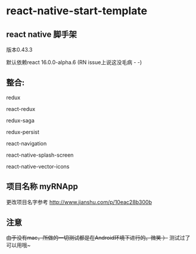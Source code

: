 # react-native-start-template

## react native 脚手架

版本0.43.3

默认依赖react 16.0.0-alpha.6 (RN issue上说这没毛病 - -)


## 整合:

  redux

  react-redux

  redux-saga

  redux-persist

  react-navigation

  react-native-splash-screen

  react-native-vector-icons


## 项目名称 myRNApp
更改项目名字参考 http://www.jianshu.com/p/10eac28b300b

## 注意
~~由于没有mac，所做的一切测试都是在Android环境下进行的。微笑 ）~~
测试过了 可以用哦~